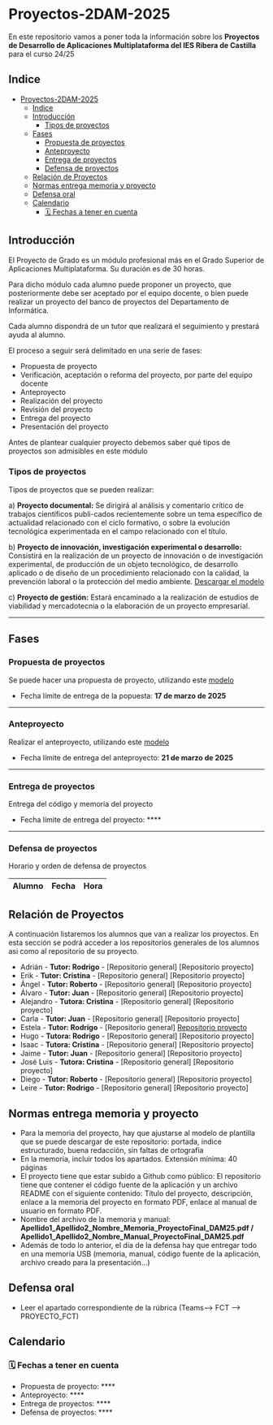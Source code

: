 # Proyectos-2DAM-2025

En este repositorio vamos a poner toda la información sobre los **Proyectos de Desarrollo de Aplicaciones Multiplataforma del IES Ribera de Castilla** para el curso 24/25 

## Indice

- [Proyectos-2DAM-2025](#proyectos-2dam-2025)
  - [Indice](#indice)
  - [Introducción](#introducción)
    - [Tipos de proyectos](#tipos-de-proyectos)
  - [Fases](#fases)
    - [Propuesta de proyectos](#propuesta-de-proyectos)
    - [Anteproyecto](#anteproyecto)
    - [Entrega de proyectos](#entrega-de-proyectos)
    - [Defensa de proyectos](#defensa-de-proyectos)
  - [Relación de Proyectos](#relación-de-proyectos)
  - [Normas entrega memoria y proyecto](#normas-entrega-memoria-y-proyecto)
  - [Defensa oral](#defensa-oral)
  - [Calendario](#calendario)
    - [🗓️ Fechas a tener en cuenta](#️-fechas-a-tener-en-cuenta)


  

## Introducción

El Proyecto de Grado es un módulo profesional más en el Grado Superior de Aplicaciones Multiplataforma. Su duración es de 30 horas.

Para dicho módulo cada alumno puede proponer un proyecto, que posteriormente debe ser aceptado por el equipo docente, o bien puede realizar un proyecto del banco de proyectos del Departamento de Informática.

Cada alumno dispondrá de un tutor que realizará el seguimiento y prestará ayuda al alumno.

El proceso a seguir será delimitado en una serie de fases:

- Propuesta de proyecto
- Verificación, aceptación o reforma del proyecto, por parte del equipo docente
- Anteproyecto
- Realización del proyecto
- Revisión del proyecto
- Entrega del proyecto
- Presentación del proyecto

Antes de plantear cualquier proyecto debemos saber qué tipos de proyectos son admisibles en este módulo

### Tipos de proyectos

Tipos de proyectos que se pueden realizar:

a) **Proyecto documental:** Se dirigirá al análisis y comentario crítico de trabajos científicos publi-cados recientemente sobre un tema específico de actualidad relacionado con el ciclo formativo, o sobre la evolución tecnológica experimentada en el campo relacionado con el título. 

b) **Proyecto de innovación, investigación experimental o desarrollo:** Consistirá en la realización de un proyecto de innovación o de investigación experimental, de producción de un objeto tecnológico, de desarrollo aplicado o de diseño de un procedimiento relacionado con la calidad, la prevención laboral o la protección del medio ambiente. [Descargar el modelo](3Proyecto-EsquemaMemoriaDAM-Desarrollo_25.docx)

c) **Proyecto de gestión:** Estará encaminado a la realización de estudios de viabilidad y mercadotecnia o la elaboración de un proyecto empresarial. 

---

## Fases

### Propuesta de proyectos

Se puede hacer una propuesta de proyecto, utilizando este [modelo](1Proyecto-Propuesta_25.doc)

- Fecha límite de entrega de la popuesta: **17 de marzo de 2025**

---
### Anteproyecto

Realizar el anteproyecto, utilizando este [modelo](2Proyecto-EsquemaAnteproyecto_25.docx)

- Fecha límite de entrega del anteproyecto: **21 de marzo de 2025**

---

### Entrega de proyectos

Entrega del código y memoria del proyecto

- Fecha límite de entrega del proyecto: ****
---

### Defensa de proyectos

Horario y orden de defensa de proyectos


|Alumno  |Fecha  |Hora  |
|---------|---------|---------|



## Relación de Proyectos

A continuación listaremos los alumnos que van a realizar los proyectos. En esta sección se podrá acceder a los repositorios generales de los alumnos asi como al repositorio de su proyecto.

- Adrián - **Tutor: Rodrigo** - [Repositorio general] [Repositorio proyecto]
- Erik - **Tutor: Cristina** - [Repositorio general] [Repositorio proyecto]
- Ángel - **Tutor: Roberto** - [Repositorio general] [Repositorio proyecto]
- Álvaro - **Tutor: Juan** - [Repositorio general] [Repositorio proyecto]
- Alejandro - **Tutora: Cristina** - [Repositorio general] [Repositorio proyecto]
- Carla - **Tutor: Juan** - [Repositorio general] [Repositorio proyecto]
- Estela - **Tutor: Rodrigo** - [Repositorio general] [Repositorio proyecto](https://github.com/estelaV9/TFG_CubeX)
- Hugo - **Tutora: Rodrigo** - [Repositorio general] [Repositorio proyecto]
- Isaac - **Tutora: Cristina** - [Repositorio general] [Repositorio proyecto]
- Jaime - **Tutor: Juan** - [Repositorio general] [Repositorio proyecto]
- José Luis - **Tutora: Cristina** - [Repositorio general] [Repositorio proyecto]
- Diego - **Tutor: Roberto** - [Repositorio general] [Repositorio proyecto]
- Leire - **Tutor: Rodrigo** - [Repositorio general] [Repositorio proyecto]


## Normas entrega memoria y proyecto
- Para la memoria del proyecto, hay que ajustarse al modelo de plantilla que se puede descargar de este repositorio: portada, índice estructurado, buena redacción, sin faltas de ortografía
- En la memoria, incluir todos los apartados. Extensión mínima: 40 páginas
- El proyecto tiene que estar subido a Github como público: El repositorio tiene que contener el código fuente de la aplicación y un archivo README con el siguiente contenido: Título del proyecto, descripción, enlace a la memoria del proyecto en formato PDF, enlace al manual de usuario en formato PDF.
- Nombre del archivo de la memoria y manual: **Apellido1_Apellido2_Nombre_Memoria_ProyectoFinal_DAM25.pdf / Apellido1_Apellido2_Nombre_Manual_ProyectoFinal_DAM25.pdf**
- Además de todo lo anterior, el día de la defensa hay que entregar todo en una memoria USB (memoria, manual, código fuente de la aplicación, archivo creado para la presentación...)

## Defensa oral
- Leer el apartado correspondiente de la rúbrica (Teams--> FCT --> PROYECTO_FCT)

## Calendario

### 🗓️ Fechas a tener en cuenta

- Propuesta de proyecto: ****
- Anteproyecto: ****
- Entrega de proyectos: ****
- Defensa de proyectos: ****
